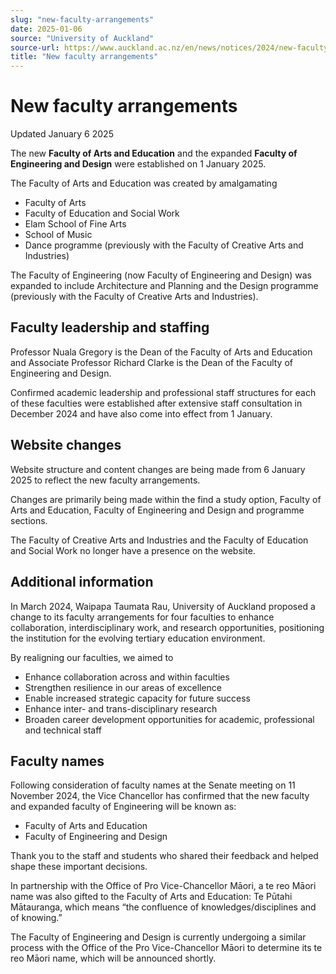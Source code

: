 ```yaml
---
slug: "new-faculty-arrangements"
date: 2025-01-06
source: "University of Auckland"
source-url: https://www.auckland.ac.nz/en/news/notices/2024/new-faculty-arrangements.html
title: "New faculty arrangements"
---
```


# New faculty arrangements

Updated January 6 2025

The new **Faculty of Arts and Education** and the expanded **Faculty of Engineering and Design** were established on 1 January 2025. 

The Faculty of Arts and Education was created by amalgamating

- Faculty of Arts 
- Faculty of Education and Social Work 
- Elam School of Fine Arts 
- School of Music
- Dance programme (previously with the Faculty of Creative Arts and Industries)  

The Faculty of Engineering (now Faculty of Engineering and Design) was expanded to include Architecture and Planning and the Design programme (previously with the Faculty of Creative Arts and Industries). 

## Faculty leadership and staffing

Professor Nuala Gregory is the Dean of the Faculty of Arts and Education and Associate Professor Richard Clarke is the Dean of the Faculty of Engineering and Design. 

Confirmed academic leadership and professional staff structures for each of these faculties were established after extensive staff consultation in December 2024 and have also come into effect from 1 January.  

## Website changes

Website structure and content changes are being made from 6 January 2025 to reflect the new faculty arrangements.

Changes are primarily being made within the find a study option, Faculty of Arts and Education, Faculty of Engineering and Design and programme sections.

The Faculty of Creative Arts and Industries and the Faculty of Education and Social Work no longer have a presence on the website.   

## Additional information

In March 2024, Waipapa Taumata Rau, University of Auckland proposed a change to its faculty arrangements for four faculties to enhance collaboration, interdisciplinary work, and research opportunities, positioning the institution for the evolving tertiary education environment.

By realigning our faculties, we aimed to

- Enhance collaboration across and within faculties
- Strengthen resilience in our areas of excellence
- Enable increased strategic capacity for future success
- Enhance inter- and trans-disciplinary research
- Broaden career development opportunities for academic, professional and technical staff

## Faculty names

Following consideration of faculty names at the Senate meeting on 11 November 2024, the Vice Chancellor has confirmed that the new faculty and expanded faculty of Engineering will be known as: 

- Faculty of Arts and Education 
- Faculty of Engineering and Design  

Thank you to the staff and students who shared their feedback and helped shape these important decisions.

In partnership with the Office of Pro Vice-Chancellor Māori, a te reo Māori name was also gifted to the Faculty of Arts and Education: Te Pūtahi Mātauranga, which means “the confluence of knowledges/disciplines and of knowing.” 

The Faculty of Engineering and Design is currently undergoing a similar process with the Office of the Pro Vice-Chancellor Māori to determine its te reo Māori name, which will be announced shortly.